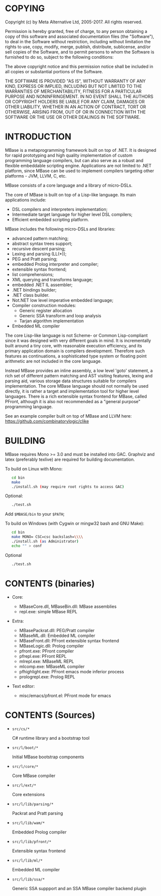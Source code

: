 # COPYING

Copyright (c) by Meta Alternative Ltd, 2005-2017. All rights reserved.

Permission is hereby granted, free of charge, to any person obtaining a copy
of this software and associated documentation files (the "Software"), to deal
in the Software without restriction, including without limitation the rights
to use, copy, modify, merge, publish, distribute, sublicense, and/or sell
copies of the Software, and to permit persons to whom the Software is
furnished to do so, subject to the following conditions:

The above copyright notice and this permission notice shall be included in
all copies or substantial portions of the Software.

THE SOFTWARE IS PROVIDED "AS IS", WITHOUT WARRANTY OF ANY KIND, EXPRESS OR
IMPLIED, INCLUDING BUT NOT LIMITED TO THE WARRANTIES OF MERCHANTABILITY,
FITNESS FOR A PARTICULAR PURPOSE AND NONINFRINGEMENT. IN NO EVENT SHALL THE
AUTHORS OR COPYRIGHT HOLDERS BE LIABLE FOR ANY CLAIM, DAMAGES OR OTHER
LIABILITY, WHETHER IN AN ACTION OF CONTRACT, TORT OR OTHERWISE, ARISING FROM,
OUT OF OR IN CONNECTION WITH THE SOFTWARE OR THE USE OR OTHER DEALINGS IN
THE SOFTWARE.

# INTRODUCTION

 MBase is a metaprogramming framework built on top of .NET. It is designed
for rapid prototyping and high quality implementation of custom
programming language compilers, but can also serve as a robust and
flexible embeddable scripting engine. Applications are not limited to
.NET platform, since MBase can be used to implement compilers
targeting other platforms - JVM, LLVM, C, etc.

MBase consists of a core language and a library of micro-DSLs.

The core of MBase is built on top of a Lisp-like language. Its 
main applications include:

* DSL compilers and interpreters implementation; 
* Intermediate target language for higher level DSL compilers; 
* Efficient embedded scripting platform.

MBase includes the following micro-DSLs and libraries:

* advanced pattern matching;
* abstract syntax trees support;
* recursive descent parsing;
* Lexing and parsing (LL(*));
* PEG and Pratt parsing;
* embedded Prolog interpreter and compiler;
* extensible syntax frontend;
* list comprehensions;
* XML querying and transforms language;
* embedded .NET IL assembler;
* .NET bindings builder;
* .NET class builder.
* Not.NET low level imperative embedded language;
* Compiler construction modules:
    - Generic register allocation
    - Generic SSA transform and loop analysis
    - Tarjan algorithm implementation
* Embedded ML compiler

The core Lisp-like language is not Scheme- or Common Lisp-compliant
since it was designed with very different goals in mind. It is
incrementally built around a tiny core, with reasonable
execution efficiency, and its primary application domain is compilers
development.  Therefore such features as continuations, a
sophisticated type system or floating point arithmetic are not
included in the core language.

Instead MBase provides an inline assembly, a low level 'goto'
statement, a rich set of different pattern matching and AST visiting
features, lexing and parsing aid, various storage data structures
suitable for compilers implementation. The core MBase language should
not normally be used directly, it is rather a target and
implementation tool for higher level languages. There is a rich
extensible syntax frontend for MBase, called PFront, although it is also
not recommended as a "general purpose" programming language.

See an example compiler built on top of MBase and LLVM here:
   https://github.com/combinatorylogic/clike

# BUILDING

MBase requires Mono >= 3.0 and must be installed into GAC.
Graphviz and latex (preferably texlive) are required for building
documentation.
 
To build on Linux with Mono:

```bash
   cd bin
   make
   ./install.sh (may require root rights to access GAC)
```

Optional:
```bash
   ./test.sh
```

Add `$MBASE/bin` to your `$PATH`;

To build on Windows (with Cygwin or mingw32 bash and GNU Make):

```bash
   cd bin
   make MONO= CSC=csc backslash=\\\\
   ./install.sh (as Administrator)
   echo "" > conf
```

Optional
```bash
   ./test.sh
```

# CONTENTS (binaries)

* Core:
    -  MBaseCore.dll, MBaseBin.dll: MBase assemblies
    - repl.exe: simple MBase REPL

* Extra:
    - MBasePackrat.dll: PEG/Pratt compiler
    - MBaseML.dll: Embedded ML compiler
    - MBaseFront.dll: PFront extensible syntax frontend
    - MBaseLogic.dll: Prolog compiler
    - pfront.exe: PFront compiler
    - pfrepl.exe: PFront REPL
    - mlrepl.exe: MBaseML REPL
    - mlcomp.exe: MBaseML compiler
    - pfhighlight.exe: PFront emacs mode inferior process
    - prologrepl.exe: Prolog REPL

* Text editor:
    - misc/emacs/pfront.el: PFront mode for emacs


# CONTENTS (Sources)

* `src/cs/*`

    C# runtime library and a bootstrap tool

* `src/l/boot/*`

    Initial MBase bootstrap components

* `src/l/core/*`

    Core MBase compiler

* `src/l/ext/*`

    Core extensions

*  `src/l/lib/parsing/*`

    Packrat and Pratt parsing

*  `src/l/lib/wam/*`

    Embedded Prolog compiler

*  `src/l/lib/pfront/*`

    Extensible syntax frontend

*  `src/l/lib/ml/*`

    Embedded ML compiler

*  `src/l/lib/ssa/*`

    Generic SSA suppport and an SSA MBase compiler backend plugin

